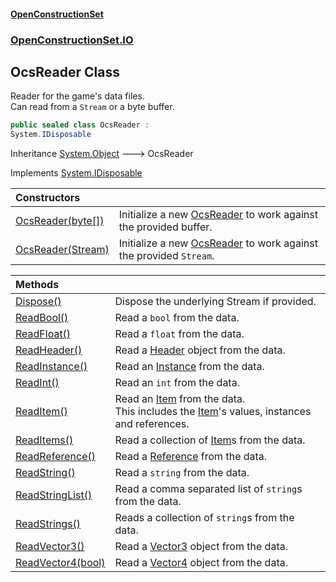 #### [OpenConstructionSet](index.md 'index')
### [OpenConstructionSet.IO](index.md#OpenConstructionSet_IO 'OpenConstructionSet.IO')
## OcsReader Class
Reader for the game's data files.  
Can read from a `Stream` or a byte buffer.  
```csharp
public sealed class OcsReader :
System.IDisposable
```

Inheritance [System.Object](https://docs.microsoft.com/en-us/dotnet/api/System.Object 'System.Object') &#129106; OcsReader  

Implements [System.IDisposable](https://docs.microsoft.com/en-us/dotnet/api/System.IDisposable 'System.IDisposable')  

| Constructors | |
| :--- | :--- |
| [OcsReader(byte[])](BM5F78ybreKzdhZ5rB0S0A.md 'OpenConstructionSet.IO.OcsReader.OcsReader(byte[])') | Initialize a new [OcsReader](T57tcFO5x0tbza6wZBV1Ww.md 'OpenConstructionSet.IO.OcsReader') to work against the provided buffer.<br/> |
| [OcsReader(Stream)](qfGA8OmnyZOmWlXQTFgMGQ.md 'OpenConstructionSet.IO.OcsReader.OcsReader(System.IO.Stream)') | Initialize a new [OcsReader](T57tcFO5x0tbza6wZBV1Ww.md 'OpenConstructionSet.IO.OcsReader') to work against the provided `Stream`.<br/> |

| Methods | |
| :--- | :--- |
| [Dispose()](Ub7JpOwU2sdpDGCp_1j9XA.md 'OpenConstructionSet.IO.OcsReader.Dispose()') | Dispose the underlying Stream if provided.<br/> |
| [ReadBool()](vNxEV7HFSWtK+hKPpz7eTw.md 'OpenConstructionSet.IO.OcsReader.ReadBool()') | Read a `bool` from the data.<br/> |
| [ReadFloat()](ciyLximbu+H2IB0gOgJTXA.md 'OpenConstructionSet.IO.OcsReader.ReadFloat()') | Read a `float` from the data.<br/> |
| [ReadHeader()](LPjtAynPp_aGvq+1KIhJKw.md 'OpenConstructionSet.IO.OcsReader.ReadHeader()') | Read a [Header](y6Au0zwIM7btf+C21xR7ow.md 'OpenConstructionSet.Data.Header') object from the data.<br/> |
| [ReadInstance()](hQec3+sOyMqbPnC21cI5Og.md 'OpenConstructionSet.IO.OcsReader.ReadInstance()') | Read an [Instance](XoCYM4Zu_75pHW5Xla9kmw.md 'OpenConstructionSet.Data.Instance') from the data.<br/> |
| [ReadInt()](Y4FZWZcwV+JXgPmcatuFKA.md 'OpenConstructionSet.IO.OcsReader.ReadInt()') | Read an `int` from the data.<br/> |
| [ReadItem()](R6psZ2mXoqLrb_OUnvEKWQ.md 'OpenConstructionSet.IO.OcsReader.ReadItem()') | Read an [Item](n8yymaCCgJR7t826C4USew.md 'OpenConstructionSet.Data.Item') from the data.<br/>This includes the [Item](n8yymaCCgJR7t826C4USew.md 'OpenConstructionSet.Data.Item')'s values, instances and references.<br/> |
| [ReadItems()](V1Gr2oNsMnHvuRbWDmibzQ.md 'OpenConstructionSet.IO.OcsReader.ReadItems()') | Read a collection of [Item](n8yymaCCgJR7t826C4USew.md 'OpenConstructionSet.Data.Item')s from the data.<br/> |
| [ReadReference()](hC9HBEDTBrnN2QHsvbHnyQ.md 'OpenConstructionSet.IO.OcsReader.ReadReference()') | Read a [Reference](Q7cLD6PnJBeIdkGmsPwKew.md 'OpenConstructionSet.Data.Reference') from the data.<br/> |
| [ReadString()](nemnE4YEXaghkbPfYU4t_w.md 'OpenConstructionSet.IO.OcsReader.ReadString()') | Read a `string` from the data.<br/> |
| [ReadStringList()](r3VU2EORXYdz9PXCY5t3Rw.md 'OpenConstructionSet.IO.OcsReader.ReadStringList()') | Read a comma separated list of `string`s from the data.<br/> |
| [ReadStrings()](R6ahIC6GU7IWtpUUG7i_8Q.md 'OpenConstructionSet.IO.OcsReader.ReadStrings()') | Reads a collection of `string`s from the data.<br/> |
| [ReadVector3()](MeZsl3bJlPKMpCOVeU+IVQ.md 'OpenConstructionSet.IO.OcsReader.ReadVector3()') | Read a [Vector3](MD18vFNSqWpKLqjpcCopBw.md 'OpenConstructionSet.Data.Vector3') object from the data.<br/> |
| [ReadVector4(bool)](Co57KgCL605GZBSXCdFLLg.md 'OpenConstructionSet.IO.OcsReader.ReadVector4(bool)') | Read a [Vector4](jzKTjk4swm94jQ1SgGBzAQ.md 'OpenConstructionSet.Data.Vector4') object from the data.<br/> |
